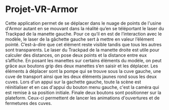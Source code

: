 # Projet-VR-Armor

Cette application permet de se déplacer dans le nuage de points de l'usine d'Armor autant en se mouvant dans la réalité qu’en se téléportant le laser du Trackpad de la manette gauche. Pour ce qu’il en est de l’interaction avec le modèle, le laser de la gâchette gauche sert à mettre en valeur l’élément pointé. C’est-à-dire que cet élément reste visible tandis que tous les autres sont transparents.
Le laser du Trackpad de la manette droite est utile pour calculer des distances, on pose deux points et la distance entre eux s’affiche. En posant les manettes sur certains éléments du modèle, on peut grâce aux boutons grip des deux manettes s’en saisir et les déplacer. Les éléments à déplacer sont la pompe qui se trouve sous la cuve gauche, une cuve de transport ainsi que les deux éléments jaunes rond sous les deux cuves.
Lors d'un appui sur la gachette gauche, toute la scène est réinitialiser et en cas d'appui du bouton menu gauche, c'est la caméra qui est remise à sa position initiale.
Finale deux boutons sont positionner sur la plateform. Ceux-ci permettent de lancer les animations d'ouvertures et de fermetures des cuves.

